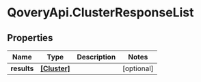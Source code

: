 # QoveryApi.ClusterResponseList

## Properties

Name | Type | Description | Notes
------------ | ------------- | ------------- | -------------
**results** | [**[Cluster]**](Cluster.md) |  | [optional] 


